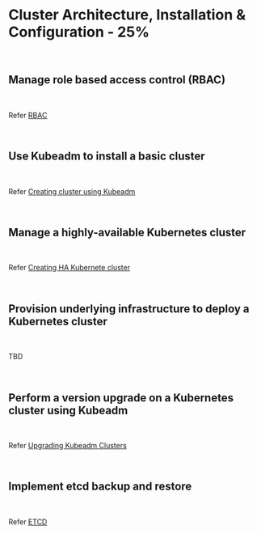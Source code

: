 # Cluster Architecture, Installation & Configuration - 25%

<br />

## Manage role based access control (RBAC)

<br />

Refer [RBAC](../topics/rbac.md)

<br />

## Use Kubeadm to install a basic cluster

<br />

Refer [Creating cluster using Kubeadm](https://kubernetes.io/docs/setup/production-environment/tools/kubeadm/create-cluster-kubeadm/)

<br />

## Manage a highly-available Kubernetes cluster

<br />

Refer [Creating HA Kubernete cluster](https://kubernetes.io/docs/setup/production-environment/tools/kubeadm/high-availability/)

<br />

## Provision underlying infrastructure to deploy a Kubernetes cluster

<br />

TBD

<br />

## Perform a version upgrade on a Kubernetes cluster using Kubeadm

<br />

Refer [Upgrading Kubeadm Clusters](../topics/cluster_upgrade.md)

<br />

## Implement etcd backup and restore

<br />

Refer [ETCD](../topics/etcd.md)

